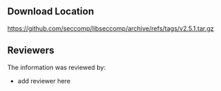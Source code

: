 ## Download Location

https://github.com/seccomp/libseccomp/archive/refs/tags/v2.5.1.tar.gz

## Reviewers

The information was reviewed by:

* add reviewer here
